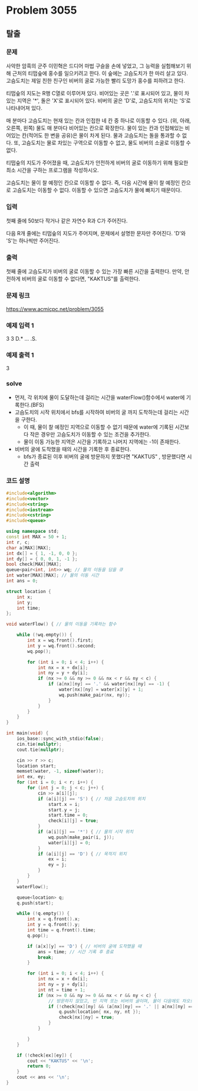 # Problem 3055

## 탈출

### 문제
사악한 암흑의 군주 이민혁은 드디어 마법 구슬을 손에 넣었고, 그 능력을 실험해보기 위해 근처의 티떱숲에 홍수를 일으키려고 한다. 이 숲에는 고슴도치가 한 마리 살고 있다. 고슴도치는 제일 친한 친구인 비버의 굴로 가능한 빨리 도망가 홍수를 피하려고 한다.

티떱숲의 지도는 R행 C열로 이루어져 있다. 비어있는 곳은 '.'로 표시되어 있고, 물이 차있는 지역은 '\*', 돌은 'X'로 표시되어 있다. 비버의 굴은 'D'로, 고슴도치의 위치는 'S'로 나타내어져 있다.

매 분마다 고슴도치는 현재 있는 칸과 인접한 네 칸 중 하나로 이동할 수 있다. (위, 아래, 오른쪽, 왼쪽) 물도 매 분마다 비어있는 칸으로 확장한다. 물이 있는 칸과 인접해있는 비어있는 칸(적어도 한 변을 공유)은 물이 차게 된다. 물과 고슴도치는 돌을 통과할 수 없다. 또, 고슴도치는 물로 차있는 구역으로 이동할 수 없고, 물도 비버의 소굴로 이동할 수 없다.

티떱숲의 지도가 주어졌을 때, 고슴도치가 안전하게 비버의 굴로 이동하기 위해 필요한 최소 시간을 구하는 프로그램을 작성하시오.

고슴도치는 물이 찰 예정인 칸으로 이동할 수 없다. 즉, 다음 시간에 물이 찰 예정인 칸으로 고슴도치는 이동할 수 없다. 이동할 수 있으면 고슴도치가 물에 빠지기 때문이다.

### 입력
첫째 줄에 50보다 작거나 같은 자연수 R과 C가 주어진다.

다음 R개 줄에는 티떱숲의 지도가 주어지며, 문제에서 설명한 문자만 주어진다. 'D'와 'S'는 하나씩만 주어진다.

### 출력
첫째 줄에 고슴도치가 비버의 굴로 이동할 수 있는 가장 빠른 시간을 출력한다. 만약, 안전하게 비버의 굴로 이동할 수 없다면, "KAKTUS"를 출력한다.

### 문제 링크
<https://www.acmicpc.net/problem/3055>

### 예제 입력 1
3 3
D.*
...
.S.

### 예제 출력 1
3

### solve
- 먼저, 각 위치에 물이 도달하는데 걸리는 시간을 waterFlow()함수에서 water에 기록한다.(BFS)
- 고슴도치의 시작 위치에서 bfs를 시작하여 비버의 굴 까지 도착하는데 걸리는 시간을 구한다.
  - 이 때, 물이 찰 예정인 지역으로 이동할 수 없기 때문에 water에 기록된 시간보다 작은 경우만 고슴도치가 이동할 수 있는 조건을 추가한다.
  - 물이 이동 가능한 지역은 시간을 기록하고 나머지 지역에는 -1이 존재한다.
- 비버의 굴에 도착했을 때의 시간을 기록한 후 종료한다.
  - bfs가 종료된 이후 비버의 굴에 방문하지 못했다면 "KAKTUS" , 방문했다면 시간 출력


### 코드 설명
```C++
#include<algorithm>
#include<vector>
#include<string>
#include<iostream>
#include<cstring>
#include<queue>

using namespace std;
const int MAX = 50 + 1;
int r, c;
char a[MAX][MAX];
int dx[] = { 1, -1, 0, 0 };
int dy[] = { 0, 0, 1, -1 };
bool check[MAX][MAX];
queue<pair<int, int>> wq; // 물의 이동을 담을 큐
int water[MAX][MAX]; // 물의 이동 시간
int ans = 0;

struct location {
	int x;
	int y;
	int time;
};

void waterFlow() { // 물의 이동을 기록하는 함수

	while (!wq.empty()) {
		int x = wq.front().first;
		int y = wq.front().second;
		wq.pop();

		for (int i = 0; i < 4; i++) {
			int nx = x + dx[i];
			int ny = y + dy[i];
			if (nx >= 0 && ny >= 0 && nx < r && ny < c) {
				if (a[nx][ny] == '.' && water[nx][ny] == -1) {
					water[nx][ny] = water[x][y] + 1;
					wq.push(make_pair(nx, ny));
				}
			}
		}
	}
}

int main(void) {
	ios_base::sync_with_stdio(false);
	cin.tie(nullptr);
	cout.tie(nullptr);

	cin >> r >> c;
	location start;
	memset(water, -1, sizeof(water));
	int ex, ey;
	for (int i = 0; i < r; i++) {
		for (int j = 0; j < c; j++) {
			cin >> a[i][j];
			if (a[i][j] == 'S') { // 처음 고슴도치의 위치
				start.x = i;
				start.y = j;
				start.time = 0;
				check[i][j] = true;
			}
			if (a[i][j] == '*') { // 물의 시작 위치
				wq.push(make_pair(i, j));
				water[i][j] = 0;
			}
			if (a[i][j] == 'D') { // 목적지 위치
				ex = i;
				ey = j;
			}
		}
	}
	waterFlow();

	queue<location> q;
	q.push(start);

	while (!q.empty()) {
		int x = q.front().x;
		int y = q.front().y;
		int time = q.front().time;
		q.pop();

		if (a[x][y] == 'D') { // 비버의 굴에 도착했을 때
			ans = time; // 시간 기록 후 종료
			break;
		}

		for (int i = 0; i < 4; i++) {
			int nx = x + dx[i];
			int ny = y + dy[i];
			int nt = time + 1;
			if (nx >= 0 && ny >= 0 && nx < r && ny < c) {
				// 방문하지 않았고, 빈 지역 또는 비버의 굴이며, 물이 다음에도 차오르지 않는 지역인 경우
				if (!check[nx][ny] && (a[nx][ny] == '.' || a[nx][ny] == 'D') && (nt < water[nx][ny] || water[nx][ny] == -1)) {
					q.push(location{ nx, ny, nt });
					check[nx][ny] = true;
				}
			}

		}
	}

	if (!check[ex][ey]) {
		cout << "KAKTUS" << '\n';
		return 0;
	}
	cout << ans << '\n';
}
```
